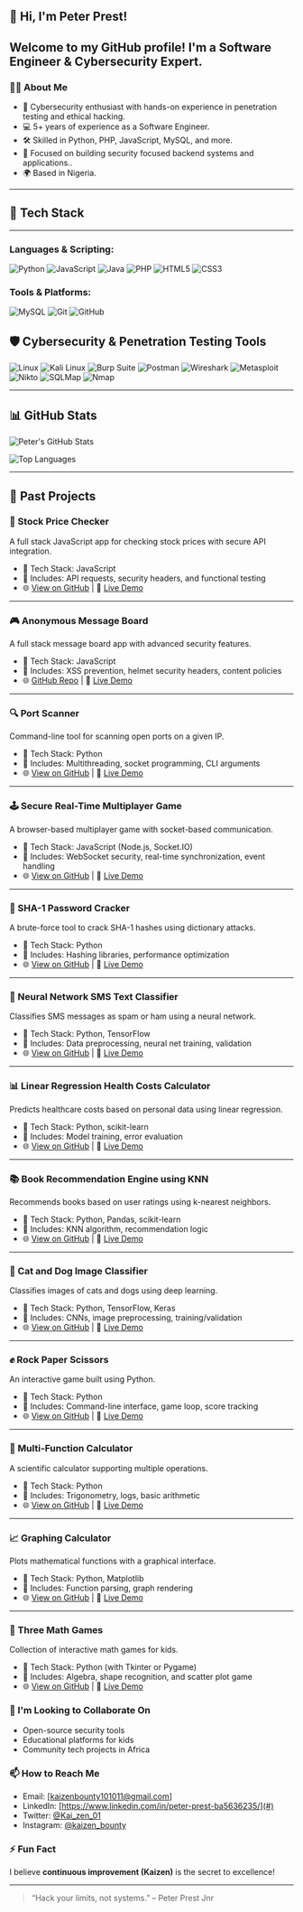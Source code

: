 ## 👋 Hi, I'm Peter Prest! 

Welcome to my GitHub profile! I'm a **Software Engineer** & **Cybersecurity Expert**.
---
### 👨‍💻 About Me
- 🔐 Cybersecurity enthusiast with hands-on experience in penetration testing and ethical hacking.
- 💻 5+ years of experience as a Software Engineer.
- 🛠️ Skilled in Python, PHP, JavaScript, MySQL, and more.
- 🎯 Focused on building security focused backend systems and  applications..
- 🌍 Based in Nigeria.

---
## 🚀 Tech Stack
---

### **Languages & Scripting:**  
![Python](https://img.shields.io/badge/-Python-3776AB?logo=python&logoColor=white&style=flat-square)
![JavaScript](https://img.shields.io/badge/-JavaScript-F7DF1E?logo=javascript&logoColor=black&style=flat-square)
![Java](https://img.shields.io/badge/-Java-007396?logo=java&logoColor=white&style=flat-square)
![PHP](https://img.shields.io/badge/-PHP-777BB4?logo=php&logoColor=white&style=flat-square)
![HTML5](https://img.shields.io/badge/-HTML5-E34F26?logo=html5&logoColor=white&style=flat-square)
![CSS3](https://img.shields.io/badge/-CSS3-1572B6?logo=css3&logoColor=white&style=flat-square)


### **Tools & Platforms:**  
![MySQL](https://img.shields.io/badge/-MySQL-4479A1?logo=mysql&logoColor=white&style=flat-square)
![Git](https://img.shields.io/badge/-Git-F05032?logo=git&logoColor=white&style=flat-square)
![GitHub](https://img.shields.io/badge/-GitHub-181717?logo=github&logoColor=white&style=flat-square)

## 🛡️ Cybersecurity & Penetration Testing Tools  
![Linux](https://img.shields.io/badge/-Linux-FC0000?logo=linux&logoColor=white&style=flat-square)
![Kali Linux](https://img.shields.io/badge/-Kali%20Linux-FF0000?logo=kalilinux&logoColor=white&style=flat-square)
![Burp Suite](https://img.shields.io/badge/-Burp%20Suite-FF0000?style=flat-square&logoColor=white)
![Postman](https://img.shields.io/badge/-Postman-FF0000?logo=postman&logoColor=white&style=flat-square)
![Wireshark](https://img.shields.io/badge/-Wireshark-FF0000?logo=wireshark&logoColor=white&style=flat-square)
![Metasploit](https://img.shields.io/badge/-Metasploit-FF0000?style=flat-square&logoColor=white)
![Nikto](https://img.shields.io/badge/-Nikto-FF0000?style=flat-square&logoColor=white)
![SQLMap](https://img.shields.io/badge/-SQLMap-FF0000?style=flat-square&logoColor=white)
![Nmap](https://img.shields.io/badge/-Nmap-FF0000?style=flat-square&logoColor=white)


---
## 📊 GitHub Stats
![Peter's GitHub Stats](https://github-readme-stats.vercel.app/api?username=KaizenBounty0011&show_icons=true&theme=radical)


![Top Languages](https://github-readme-stats.vercel.app/api/top-langs/?username=KaizenBounty0011&layout=compact&theme=radical)

---
## 📂 Past Projects

### 🔐 Stock Price Checker
A full stack JavaScript app for checking stock prices with secure API integration.
- 🔧 Tech Stack: JavaScript
- 🧠 Includes: API requests, security headers, and functional testing
- 🌐 [View on GitHub](https://github.com/KaizenBounty0011/boilerplate-project-stockchecker.git) | 🔗 [Live Demo](https://stock-price-checker.freecodecamp.rocks/)

---

### 🎮 Anonymous Message Board
A full stack message board app with advanced security features.
- 🔧 Tech Stack: JavaScript
- 🧠 Includes: XSS prevention, helmet security headers, content policies
- 🌐 [GitHub Repo](https://github.com/KaizenBounty0011/boilerplate-project-messageboard-main.git) | 🔗 [Live Demo](https://anonymous-message-board.freecodecamp.rocks/)

---

### 🔍 Port Scanner
Command-line tool for scanning open ports on a given IP.
- 🔧 Tech Stack: Python
- 🧠 Includes: Multithreading, socket programming, CLI arguments
- 🌐 [View on GitHub](#) | 🔗 [Live Demo](#)

---

### 🕹 Secure Real-Time Multiplayer Game
A browser-based multiplayer game with socket-based communication.
- 🔧 Tech Stack: JavaScript (Node.js, Socket.IO)
- 🧠 Includes: WebSocket security, real-time synchronization, event handling
- 🌐 [View on GitHub](#) | 🔗 [Live Demo](#)

---

### 🧠 SHA-1 Password Cracker
A brute-force tool to crack SHA-1 hashes using dictionary attacks.
- 🔧 Tech Stack: Python
- 🧠 Includes: Hashing libraries, performance optimization
- 🌐 [View on GitHub](#) | 🔗 [Live Demo](#)

---

### 🤖 Neural Network SMS Text Classifier
Classifies SMS messages as spam or ham using a neural network.
- 🔧 Tech Stack: Python, TensorFlow
- 🧠 Includes: Data preprocessing, neural net training, validation
- 🌐 [View on GitHub](#) | 🔗 [Live Demo](#)

---

### 📊 Linear Regression Health Costs Calculator
Predicts healthcare costs based on personal data using linear regression.
- 🔧 Tech Stack: Python, scikit-learn
- 🧠 Includes: Model training, error evaluation
- 🌐 [View on GitHub](#) | 🔗 [Live Demo](#)

---

### 📚 Book Recommendation Engine using KNN
Recommends books based on user ratings using k-nearest neighbors.
- 🔧 Tech Stack: Python, Pandas, scikit-learn
- 🧠 Includes: KNN algorithm, recommendation logic
- 🌐 [View on GitHub](#) | 🔗 [Live Demo](#)

---

### 🐶 Cat and Dog Image Classifier
Classifies images of cats and dogs using deep learning.
- 🔧 Tech Stack: Python, TensorFlow, Keras
- 🧠 Includes: CNNs, image preprocessing, training/validation
- 🌐 [View on GitHub](#) | 🔗 [Live Demo](#)

---

### ✊ Rock Paper Scissors
An interactive game built using Python.
- 🔧 Tech Stack: Python
- 🧠 Includes: Command-line interface, game loop, score tracking
- 🌐 [View on GitHub](#) | 🔗 [Live Demo](#)

---

### 🧮 Multi-Function Calculator
A scientific calculator supporting multiple operations.
- 🔧 Tech Stack: Python
- 🧠 Includes: Trigonometry, logs, basic arithmetic
- 🌐 [View on GitHub](#) | 🔗 [Live Demo](#)

---

### 📈 Graphing Calculator
Plots mathematical functions with a graphical interface.
- 🔧 Tech Stack: Python, Matplotlib
- 🧠 Includes: Function parsing, graph rendering
- 🌐 [View on GitHub](#) | 🔗 [Live Demo](#)

---

### 🎲 Three Math Games
Collection of interactive math games for kids.
- 🔧 Tech Stack: Python (with Tkinter or Pygame)
- 🧠 Includes: Algebra, shape recognition, and scatter plot game
- 🌐 [View on GitHub](#) | 🔗 [Live Demo](#)

### 🤝 I'm Looking to Collaborate On
- Open-source security tools
- Educational platforms for kids
- Community tech projects in Africa

### 📫 How to Reach Me
- Email: [kaizenbounty101011@gmail.com]
- LinkedIn: [https://www.linkedin.com/in/peter-prest-ba5636235/](#)
- Twitter: [@Kai_zen_01](#)
- Instagram: [@kaizen_bounty](#)

### ⚡ Fun Fact
I believe **continuous improvement (Kaizen)** is the secret to excellence!

---
> “Hack your limits, not systems.” – Peter Prest Jnr
